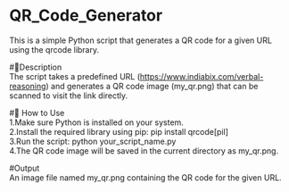 # QR_Code_Generator<br>
This is a simple Python script that generates a QR code for a given URL using the qrcode library.

#📌Description<br>
The script takes a predefined URL (https://www.indiabix.com/verbal-reasoning) and generates a QR code image (my_qr.png) that can be scanned to visit the link directly.

#🚀 How to Use<br>
1.Make sure Python is installed on your system.<br>
2.Install the required library using pip:
pip install qrcode[pil] <br>
3.Run the script:
python your_script_name.py<br>
4.The QR code image will be saved in the current directory as my_qr.png.

#Output<br>
An image file named my_qr.png containing the QR code for the given URL.



